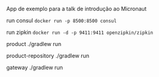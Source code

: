 App de exemplo para a talk de introdução ao Micronaut


run consul `docker run -p 8500:8500 consul`

run zipkin `docker run -d -p 9411:9411 openzipkin/zipkin`


product
./gradlew run

product-repository
./gradlew run

gateway
./gradlew run

